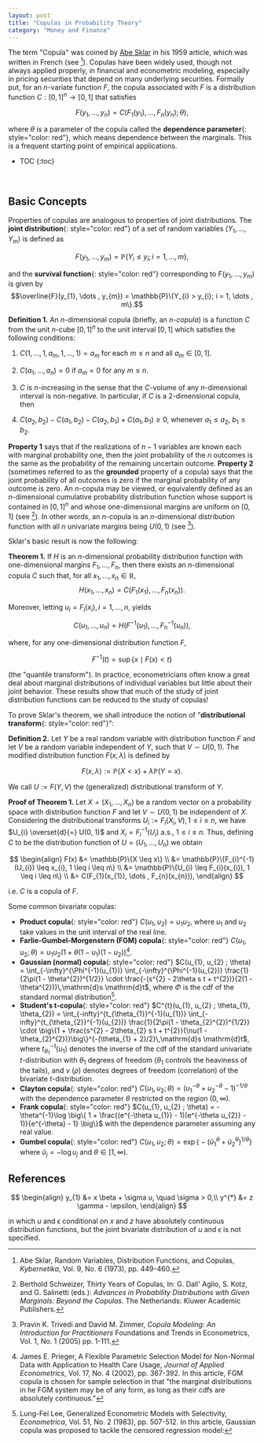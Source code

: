 ```yaml
---
layout: post
title: "Copulas in Probability Theory"
category: "Money and Finance"
---
```


The term "Copula" was coined by [Abe Sklar](https://en.wikipedia.org/wiki/Abe_Sklar) in his 1959 article, which was written in French (see [^1]). Copulas have been widely used, though not always applied properly, in financial and econometric modeling, especially in pricing securities that depend on many underlying securities. Formally put, for an $n$-variate function $F$, the copula associated with $F$ is a distribution function $C: [0, 1]^{n} \rightarrow [0, 1]$ that satisfies

$$F(y_{1}, \dots , y_{n}) = C(F_{1}(y_{1}), \dots , F_{n}(y_{n}) ; \theta),$$

where $\theta$ is a parameter of the copula called the **dependence parameter**{: style="color: red"}, which means dependence between the marginals. This is a frequent starting point of empirical applications.<br />

<!-- excerpt-end -->

* TOC 
{:toc}
<br />

## Basic Concepts

Properties of copulas are analogous to properties of joint distributions. The **joint distribution**{: style="color: red"} of a set of random variables $(Y_{1}, \dots , Y_{m})$ is defined as

$$F(y_{1}, \dots , y_{m}) = \mathbb{P}\{Y_{i} \leq y_{i}; i = 1, \dots , m\},$$

and the **survival function**{: style="color: red"} corresponding to $F(y_{1}, \dots , y_{m})$ is given by $$\overline{F}(y_{1}, \dots , y_{m}) = \mathbb{P}\{Y_{i} > y_{i}; i = 1, \dots , m\}.$$

**Definition 1.** An $n$-dimensional copula (briefly, an *n-copula*) is a function $C$ from the unit $n$-cube $[0, 1]^{n}$ to the unit interval $[0, 1]$ which satisfies the following conditions:

1. $C(1, \dots , 1, a_{m}, 1, \dots , 1) = a_{m}$ for each $m \leq n$ and all $a_{m} \in [0, 1]$.

2. $C(a_{1}, \dots , a_{n}) = 0$ if $a_{m} = 0$ for any $m \leq n$.

3. $C$ is $n$-increasing in the sense that the $C$-volume of any $n$-dimensional interval is non-negative. In particular, if $C$ is a $2$-dimensional copula, then

4. $C(a_{2}, b_{2}) - C(a_{1}, b_{2}) - C(a_{2}, b_{1}) + C(a_{1}, b_{1}) \geq 0$, whenever $a_{1} \leq a_{2}$, $b_{1} \leq b_{2}$.

**Property 1** says that if the realizations of $n - 1$ variables are known each with marginal probability one, then the joint probability of the $n$ outcomes is the same as the probability of the remaining uncertain outcome. **Property 2** (sometimes referred to as the **grounded** property of a copula) says that the joint probability of all outcomes is zero if the marginal probability of any outcome is zero. An $n$-copula may be viewed, or equivalently defined as an $n$-dimensional cumulative probability distribution function whose support is contained in $[0, 1]^{n}$ and whose one-dimensional margins are uniform on $[0, 1]$ (see [^2]). In other words, an $n$-copula is an $n$-dimensional distribution function with all $n$ univariate margins being $U(0, 1)$ (see [^3]).

Sklar's basic result is now the following:

**Theorem 1.** If $H$ is an $n$-dimensional probability distribution function with one-dimensional margins $F_{1}, \dots , F_{n}$, then there exists an $n$-dimensional copula $C$ such that, for all $x_{1}, \dots , x_{n} \in \mathbb{R}$, $$H(x_{1}, \dots , x_{n}) = C(F_{1}(x_{1}), \dots , F_{n}(x_{n})).$$

Moreover, letting $u_{i} = F_{i}(x_{i}), i = 1, \dots , n$, yields

$$C(u_{1}, \dots , u_{n}) = H(F^{-1}(u_{1}), \dots , F_{n}^{-1}(u_{n})),$$

where, for any one-dimensional distribution function $F$,

$$F^{-1}(t) = \sup \{ x \mid F(x) < t \}$$

(the "quantile transform"). In practice, econometricians often know a great deal about marginal distributions of individual variables but little about their joint behavior. These results show that much of the study of joint distribution functions can be reduced to the study of copulas!

To prove Sklar's theorem, we shall introduce the notion of "**distributional transform**{: style="color: red"}":

**Definition 2.** Let $Y$ be a real random variable with distribution function $F$ and let $V$ be a random variable independent of $Y$, such that $V \sim U(0, 1)$. The modified distribution function $F(x, \lambda)$ is defined by

$$F(x, \lambda) := \mathbb{P}\{X < x\} + \lambda \mathbb{P}(Y = x).$$

We call $U := F(Y, V)$ the (generalized) distributional transform of $Y$.

**Proof of Theorem 1.**  Let $X = (X_{1}, \dots , X_{n})$ be a random vector on a probability space with distribution function $F$ and let $V \sim U(0, 1)$ be independent of $X$. Considering the distributional transforms $U_{i} := F_{i}(X_{i}, V), 1 \leq i \leq n$, we have $U_{i} \overset{d}{=} U(0, 1)$ and $X_{i} = F_{i}^{-1}(U_{i})$ a.s., $1 \leq i \leq n$. Thus, defining $C$ to be the distribution function of $U = (U_{1}, \dots , U_{n})$ we obtain

$$
\begin{align}
F(x) &= \mathbb{P}\{X \leq x\} \\
     &= \mathbb{P}\{F_{i}^{-1}(U_{i}) \leq x_{i}, 1 \leq i \leq n\} \\
     &= \mathbb{P}\{U_{i} \leq F_{i}(x_{i}), 1 \leq i \leq n\} \\
     &= C(F_{1}(x_{1}), \dots , F_{n}(x_{n})),    
\end{align}
$$

i.e. $C$ is a copula of $F$.

Some common bivariate copulas:

- **Product copula**{: style="color: red"} $C(u_{1}, u_{2}) = u_{1}u_{2}$, where $u_{1}$ and $u_{2}$ take values in the unit interval of the real line.
- **Farlie-Gumbel-Morgenstern (FGM) copula**{: style="color: red"} $C(u_{1}, u_{2} ; \theta) = u_{1}u_{2}(1 + \theta(1 - u_{1})(1 - u_{2}))$[^4].
- **Gaussian (normal) copula**{: style="color: red"} $C(u_{1}, u_{2} ; \theta) = \int_{-\infty}^{\Phi^{-1}(u_{1})} \int_{-\infty}^{\Phi^{-1}(u_{2})} \frac{1}{2\pi(1 - \theta^{2})^{1/2}} \cdot \frac{-(s^{2} - 2\theta s t + t^{2})}{2(1 - \theta^{2})}\,\mathrm{d}s \mathrm{d}t$, where $\Phi$ is the cdf of the standard normal distribution[^5].
- **Student's t-copula**{: style="color: red"} $C^{t}(u_{1}, u_{2} ; \theta_{1}, \theta_{2}) = \int_{-infty}^{t_{\theta_{1}}^{-1}(u_{1})} \int_{-infty}^{t_{\theta_{2}}^{-1}(u_{2})} \frac{1}{2\pi(1 - \theta_{2}^{2})^{1/2}} \cdot \big\{1 + \frac{s^{2} - 2\theta_{2} s t + t^{2}}{\nu(1 - \theta_{2}^{2})}\big\}^{-(\theta_{1} + 2)/2}\,\mathrm{d}s \mathrm{d}t$, where $t_{\theta_{1}}^{-1}(u_{1})$ denotes the inverse of the cdf of the standard univariate $t$-distribution with $\theta_{1}$ degrees of freedom ($\theta_{1}$ controls the heaviness of the tails), and $\nu$ ($\rho$) denotes degrees of freedom (correlation) of the bivariate $t$-distribution.
- **Clayton copula**{: style="color: red"} $C(u_{1}, u_{2} ; \theta) = (u_{1}^{-\theta} + u_{2}^{-\theta} - 1)^{-1/\theta}$ with the dependence parameter $\theta$ restricted on the region $(0, \infty)$.
- **Frank copula**{: style="color: red"} $C(u_{1}, u_{2} ; \theta) = -\theta^{-1}\log \big\{ 1 + \frac{(e^{-\theta u_{1}} - 1)(e^{-\theta u_{2}} - 1)}{e^{-\theta} - 1} \big\}$ with the dependence parameter assuming any real value.
- **Gumbel copula**{: style="color: red"} $C(u_{1}, u_{2} ; \theta) = \exp \big\{ -(\tilde{u}_{1}^{\theta} + \tilde{u}_{2}^{\theta})^{1/\theta} \big\}$ where $\tilde{u}_{j} = -\log u_{j}$ and $\theta \in [1, \infty)$.

## References

[^1]: Abe Sklar, Random Variables, Distribution Functions, and Copulas, *Kybernetika*, Vol. 9, No. 6 (1973), pp. 449-460.

[^2]: Berthold Schweizer, Thirty Years of Copulas, In: G. Dall' Aglio, S. Kotz, and G. Salinetti (eds.): *Advances in Probability Distributions with Given Marginals: Beyond the Copulas.* The Netherlands: Kluwer Academic Publishers.

[^3]: Pravin K. Trivedi and David M. Zimmer, *Copula Modeling: An Introduction for Practitioners* Foundations and Trends in Econometrics, Vol. 1, No. 1 (2005) pp. 1-111.

[^4]: James E. Prieger, A Flexible Parametric Selection Model for Non-Normal Data with Application to Health Care Usage, *Journal of Applied Econometrics*, Vol. 17, No. 4 (2002), pp. 367-392. In this article, FGM copula is chosen for sample selection in that "the marginal distributions in he FGM system may be of any form, as long as their cdfs are absolutely continuous."

[^5]: Lung-Fei Lee, Generalized Econometric Models with Selectivity, *Econometrica*, Vol. 51, No. 2 (1983), pp. 507-512. In this article, Gaussian copula was proposed to tackle the censored regression model:

$$
\begin{align}
     y_{1} &= x \beta + \sigma u, \quad \sigma > 0,\\
     y^{*} &= z \gamma - \epsilon,
\end{align}
$$

in which $u$ and $\epsilon$ conditional on $x$ and $z$ have absolutely continuous distribution functions, but the joint bivariate distribution of $u$ and $\epsilon$ is not specified.